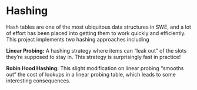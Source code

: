 # Hashing

Hash tables are one of the most ubiquitous data structures in SWE, and a lot of effort has been placed into getting them to work quickly and efficiently. This project implements two hashing approaches including

**Linear Probing:**
A hashing strategy where items can “leak out” of the slots they’re supposed to stay in. This strategy is surprisingly fast in practice!

**Robin Hood Hashing:**
This slight modification on linear probing “smooths out” the cost of lookups in a linear probing table, which leads to some interesting consequences.
